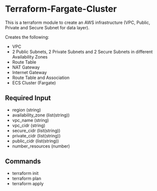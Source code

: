 # Terraform-Fargate-Cluster

This is a terraform module to create an AWS infrastructure (VPC, Public, Private and Secure Subnet for data layer). 

Creates the following:

- VPC
- 2 Public Subnets, 2 Private Subnets and 2 Secure Subnets in different Availability Zones
- Route Table
- NAT Gateway
- Internet Gateway
- Route Table and Association
- ECS Cluster (Fargate)

## Required Input
- region (string)
- availability_zone (list(string))
- vpc_name (string)
- vpc_cidr (string)
- secure_cidr (list(string))
- private_cidr (list(string))
- public_cidr (list(string))
- number_resources (number)

## Commands
 - terraform init
 - terraform plan
 - terraform apply


